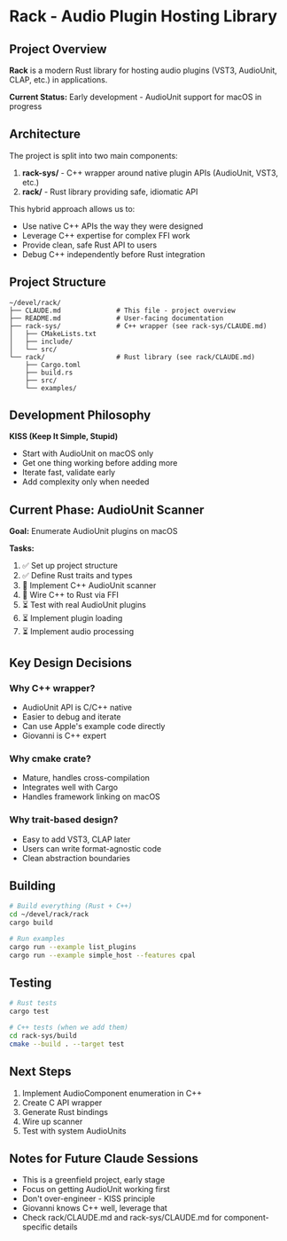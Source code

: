 # Rack - Audio Plugin Hosting Library

## Project Overview

**Rack** is a modern Rust library for hosting audio plugins (VST3, AudioUnit, CLAP, etc.) in applications.

**Current Status:** Early development - AudioUnit support for macOS in progress

## Architecture

The project is split into two main components:

1. **rack-sys/** - C++ wrapper around native plugin APIs (AudioUnit, VST3, etc.)
2. **rack/** - Rust library providing safe, idiomatic API

This hybrid approach allows us to:
- Use native C++ APIs the way they were designed
- Leverage C++ expertise for complex FFI work
- Provide clean, safe Rust API to users
- Debug C++ independently before Rust integration

## Project Structure

```
~/devel/rack/
├── CLAUDE.md              # This file - project overview
├── README.md              # User-facing documentation
├── rack-sys/              # C++ wrapper (see rack-sys/CLAUDE.md)
│   ├── CMakeLists.txt
│   ├── include/
│   └── src/
└── rack/                  # Rust library (see rack/CLAUDE.md)
    ├── Cargo.toml
    ├── build.rs
    ├── src/
    └── examples/
```

## Development Philosophy

**KISS (Keep It Simple, Stupid)**
- Start with AudioUnit on macOS only
- Get one thing working before adding more
- Iterate fast, validate early
- Add complexity only when needed

## Current Phase: AudioUnit Scanner

**Goal:** Enumerate AudioUnit plugins on macOS

**Tasks:**
1. ✅ Set up project structure
2. ✅ Define Rust traits and types
3. 🚧 Implement C++ AudioUnit scanner
4. 🚧 Wire C++ to Rust via FFI
5. ⏳ Test with real AudioUnit plugins
6. ⏳ Implement plugin loading
7. ⏳ Implement audio processing

## Key Design Decisions

### Why C++ wrapper?
- AudioUnit API is C/C++ native
- Easier to debug and iterate
- Can use Apple's example code directly
- Giovanni is C++ expert

### Why cmake crate?
- Mature, handles cross-compilation
- Integrates well with Cargo
- Handles framework linking on macOS

### Why trait-based design?
- Easy to add VST3, CLAP later
- Users can write format-agnostic code
- Clean abstraction boundaries

## Building

```bash
# Build everything (Rust + C++)
cd ~/devel/rack/rack
cargo build

# Run examples
cargo run --example list_plugins
cargo run --example simple_host --features cpal
```

## Testing

```bash
# Rust tests
cargo test

# C++ tests (when we add them)
cd rack-sys/build
cmake --build . --target test
```

## Next Steps

1. Implement AudioComponent enumeration in C++
2. Create C API wrapper
3. Generate Rust bindings
4. Wire up scanner
5. Test with system AudioUnits

## Notes for Future Claude Sessions

- This is a greenfield project, early stage
- Focus on getting AudioUnit working first
- Don't over-engineer - KISS principle
- Giovanni knows C++ well, leverage that
- Check rack/CLAUDE.md and rack-sys/CLAUDE.md for component-specific details
